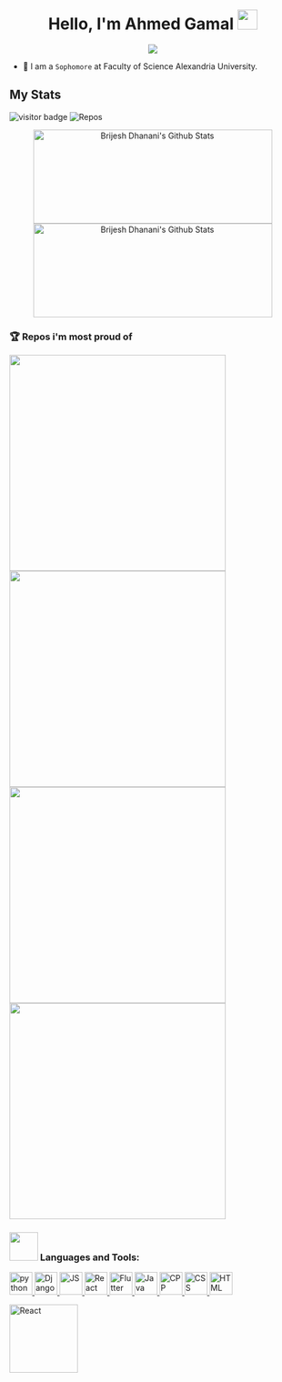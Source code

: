 
<h1 align="center">Hello, I'm Ahmed Gamal <img src="https://media.giphy.com/media/hvRJCLFzcasrR4ia7z/giphy.gif" width="35"></h1>

<p align="center">
  
  <img src="https://readme-typing-svg.herokuapp.com?font=Red+Hat+Display&color=7BF7CA&lines=Computer+Science+Student;Critical+Thinker;Always+eager+to+learn+new+things;Quick+Learner&center=true&width=380&height=50">
  
</p>

- :school: I am a `Sophomore` at Faculty of Science Alexandria University.

## My Stats 

![visitor badge](https://visitor-badge.glitch.me/badge?page_id=AhmedSci.visitor-badge&left_text=MyPageVisitors&right_color=green)
![Repos](https://badges.pufler.dev/repos/AhmadSci)

<p align="center">
  <img width="420" height="165"src="https://github-readme-stats.vercel.app/api?username=AhmadSci&show_icons=true&include_all_commits=true&hide_border=true&bg_color=22272e&color=9BE8A8&text_color=2FBD90&line=9BE8A8&point=40C363" alt="Brijesh Dhanani's Github Stats">
  <img width="420" height="165"src="http://github-readme-streak-stats.herokuapp.com/?user=AhmadSci&theme=nightowl&hide_border=true&background=22272E&sideLabels=9BE9A8&sideNums=9BE9A8&dates=9BE9A8&ring=40C463&stroke=22272E&fire=40C463&currStreakNum=40C463&currStreakLabel=40C463" alt="Brijesh Dhanani's Github Stats">
</p>

### 🏆 Repos i'm most proud of

<a href="https://github.com/AhmadSci/Adventure-Time-Mobile-Game">
      <img src="https://github-readme-stats.vercel.app/api/pin/?username=AhmadSci&repo=Adventure-Time-Mobile-Game&bg_color=22272E&text_color=2FBD90&hide_border=true" width="380">
</a>

<a href="https://github.com/AhmadSci/Mood-Adventure">
      <img src="https://github-readme-stats.vercel.app/api/pin/?username=AhmadSci&repo=Mood-Adventure&bg_color=22272E&text_color=2FBD90&hide_border=true" width="380">
</a>

<br>

<a href="https://github.com/AhmadSci/FXGym-Javafx">
      <img src="https://github-readme-stats.vercel.app/api/pin/?username=AhmadSci&repo=FXGym-Javafx&bg_color=22272E&text_color=2FBD90&hide_border=true" width="380">
</a>

<a href="https://github.com/AhmadSci/Django-Social-Media-WebApp">
      <img src="https://github-readme-stats.vercel.app/api/pin/?username=AhmadSci&repo=Django-Social-Media-WebApp&bg_color=22272E&text_color=2FBD90&hide_border=true" width="380">
</a>

<br>

<h3 align="left"><img src="https://media.giphy.com/media/WUlplcMpOCEmTGBtBW/giphy.gif" width="50"> Languages and Tools:</h3>

<p align="left"> 
 <a href="#-languages-and-tools"> <img src="https://www.vectorlogo.zone/logos/python/python-icon.svg" alt="python" height="40"/> </a> 
 <a href="#-languages-and-tools"> <img src="https://www.vectorlogo.zone/logos/djangoproject/djangoproject-ar21.svg" alt="Django" height="40"/> </a> 
 <a href="#-languages-and-tools"> <img src="https://raw.githubusercontent.com/abrahamcalf/programming-languages-logos/master/src/javascript/javascript.svg" alt="JS" height="40"/> </a> 
 <a href="#-languages-and-tools"> <img src="https://www.vectorlogo.zone/logos/reactjs/reactjs-ar21.svg" alt="React" height="40"/> </a> 
 <a href="#-languages-and-tools"> <img src="https://www.vectorlogo.zone/logos/flutterio/flutterio-icon.svg" alt="Flutter" height="40"/> </a>
 <a href="#-languages-and-tools"> <img src="https://www.vectorlogo.zone/logos/java/java-icon.svg" alt="Java" height="40"/> </a> 
 <a href="#-languages-and-tools"> <img src="https://raw.githubusercontent.com/actions/starter-workflows/main/icons/c-cpp.svg" alt="CPP" height="40"/> </a> 
 <a href="#-languages-and-tools"> <img src="https://www.vectorlogo.zone/logos/w3_css/w3_css-icon.svg" alt="CSS" height="40"/> </a> 
 <a href="#-languages-and-tools"> <img src="https://www.vectorlogo.zone/logos/w3_html5/w3_html5-icon.svg" alt="HTML" height="40"/> </a>
</p>
 
<img
src="https://github-readme-stats.vercel.app/api/top-langs/?username=AhmadSci&exclude_repo=dotfiles&hide_title=true&hide=html,css&layout=compact&bg_color=22272E&text_color=2FBD90&hide_border=true" alt="React" height="120"/> </img>
<br />

